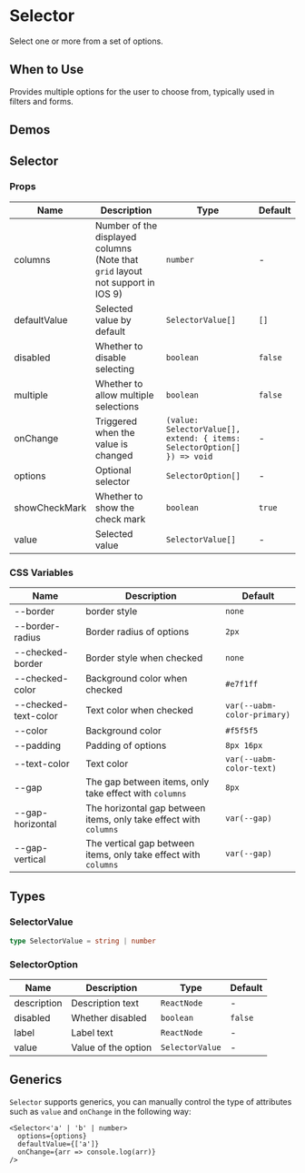 # Selector

Select one or more from a set of options.

## When to Use

Provides multiple options for the user to choose from, typically used in filters and forms.

## Demos

<code src="./demos/demo1.tsx"></code>

<!-- <code src="./demos/demo2.tsx"></code> -->

## Selector

### Props

| Name | Description | Type | Default |
| --- | --- | --- | --- |
| columns | Number of the displayed columns (Note that `grid` layout not support in IOS 9) | `number` | - |
| defaultValue | Selected value by default | `SelectorValue[]` | `[]` |
| disabled | Whether to disable selecting | `boolean` | `false` |
| multiple | Whether to allow multiple selections | `boolean` | `false` |
| onChange | Triggered when the value is changed | `(value: SelectorValue[], extend: { items: SelectorOption[] }) => void` | - |
| options | Optional selector | `SelectorOption[]` | - |
| showCheckMark | Whether to show the check mark | `boolean` | `true` |
| value | Selected value | `SelectorValue[]` | - |

### CSS Variables

| Name | Description | Default |
| --- | --- | --- |
| --border | border style | `none` |
| --border-radius | Border radius of options | `2px` |
| --checked-border | Border style when checked | `none` |
| --checked-color | Background color when checked | `#e7f1ff` |
| --checked-text-color | Text color when checked | `var(--uabm-color-primary)` |
| --color | Background color | `#f5f5f5` |
| --padding | Padding of options | `8px 16px` |
| --text-color | Text color | `var(--uabm-color-text)` |
| --gap | The gap between items, only take effect with `columns` | `8px` |
| --gap-horizontal | The horizontal gap between items, only take effect with `columns` | `var(--gap)` |
| --gap-vertical | The vertical gap between items, only take effect with `columns` | `var(--gap)` |

## Types

### SelectorValue

```ts | pure
type SelectorValue = string | number
```

### SelectorOption

| Name        | Description         | Type            | Default |
| ----------- | ------------------- | --------------- | ------- |
| description | Description text    | `ReactNode`     | -       |
| disabled    | Whether disabled    | `boolean`       | `false` |
| label       | Label text          | `ReactNode`     | -       |
| value       | Value of the option | `SelectorValue` | -       |

## Generics

`Selector` supports generics, you can manually control the type of attributes such as `value` and `onChange` in the following way:

```tsx
<Selector<'a' | 'b' | number>
  options={options}
  defaultValue={['a']}
  onChange={arr => console.log(arr)}
/>
```
